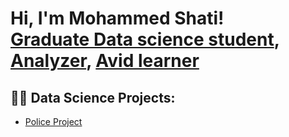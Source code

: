 <h1>Hi, I'm Mohammed Shati! <br/><a href="https://github.com/joshmadakor1">Graduate Data science student</a>, <a href="https://www.linkedin.com/in/joshmadakor/"> Analyzer</a>, <a href="https://www.youtube.com/c/joshmadakor">Avid learner</a></h1>

<h2>👨‍💻 Data Science Projects:</h2>


  - [Police Project](https://github.com/Moshati1/Police_project)

